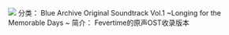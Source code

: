 ![](//static.kivo.wiki/images/music/cover/7sdm1GEIt2Ln0XXqop4FbwWz5N7TkhQj.png)
分类： Blue Archive Original Soundtrack Vol.1 ~Longing for the Memorable Days ~
简介：
Fevertime的原声OST收录版本

